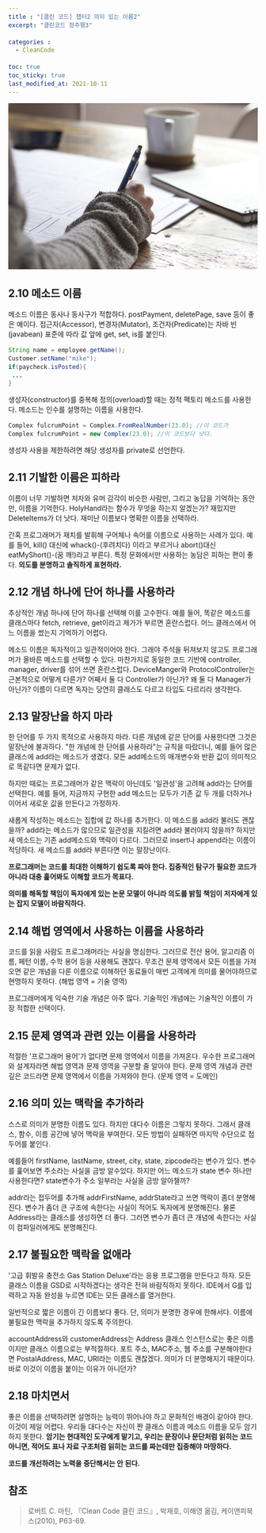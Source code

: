 ```yaml
---
title : "[클린 코드] 챕터2 의미 있는 이름2"
excerpt: "클린코드 정주행3"

categories :
  - CleanCode

toc: true
toc_sticky: true
last_modified_at: 2021-10-11 
---
```




![writing.jpg](/assets/images/writing.jpg?raw=true)

## 2.10 메소드 이름

메소드 이름은 동사나 동사구가 적합하다. postPayment, deletePage, save 등이 좋은 예이다. 접근자(Accessor), 변경자(Mutator), 조건자(Predicate)는 자바 빈(javabean) 표준에 따라 값 앞에 get, set, is를 붙인다.

```java
String name = employee.getName();
Customer.setName("mike");
if(paycheck.isPosted){
 ...
}
```

생성자(constructor)를 중복해 정의(overload)할 때는 정적 팩토리 메소드를 사용한다. 메소드는 인수를 설명하는 이름을 사용한다.

```java
Complex fulcrumPoint = Complex.FromRealNumber(23.0); //이 코드가
Complex fulcrumPoint = new Complex(23.0); //이 코드보다 낫다.
```

생성자 사용을 제한하려면 해당 생성자를 private로 선언한다.

## 2.11 기발한 이름은 피하라

이름이 너무 기발하면 저자와 유머 감각이 비슷한 사람만, 그리고 농답을 기억하는 동안만, 이름을 기억한다. HolyHand라는 함수가 무엇을 하는지 알겠는가? 재밌지만 DeleteItems가 더 낫다. 재미난 이름보다 명확한 이름을 선택하라.

간혹 프로그래머가 재치를 발휘해 구어체나 속어를 이름으로 사용하는 사례가 있다. 예를 들어, kill() 대신에 whack()-(후려치다) 이라고 부르거나 abort()대신 eatMyShort()-(꿈 깨!)라고 부른다. 특정 문화에서만 사용하는 농담은 피하는 편이 좋다. **의도를 분명하고 솔직하게 표현하라.**

## 2.12 개념 하나에 단어 하나를 사용하라

추상적인 개념 하나에 단어 하나를 선택해 이를 고수한다. 예를 들어, 똑같은 메소드를 클래스마다 fetch, retrieve, get이라고 제가가 부르면 혼란스럽다. 어느 클래스에서 어느 이름을 썼는지 기억하기 어렵다.

메소드 이름은 독자적이고 일관적이어야 한다. 그래야 주석을 뒤져보지 않고도 프로그래머가 올바른 메소드를 선택할 수 있다. 마찬가지로 동일한 코드 기반에 controller, manager, driver를 섞어 쓰면 혼란스럽다. DeviceManger와 ProtocolController는 근본적으로 어떻게 다른가? 어째서 둘 다 Controller가 아닌가? 왜 둘 다 Manager가 아닌가? 이름이 다르면 독자는 당연히 클래스도 다르고 타입도 다르리라 생각한다.

## 2.13 말장난을 하지 마라

한 단어를 두 가지 목적으로 사용하지 마라. 다른 개념에 같은 단어를 사용한다면 그것은 말장난에 불과하다. "한 개념에 한 단어를 사용하라"는 규칙을 따랐더니, 예를 들어 많은 클래스에 add라는 메소드가 생겼다. 모든 add메소드의 매개변수와 반환 값이 의미적으로 똑같다면 문제가 없다.

하지만 때로는 프로그래머가 같은 맥락이 아닌데도 '일관성'을 고려해 add라는 단어를 선택한다. 예를 들어, 지금까지 구현한 add 메소드는 모두가 기존 값 두 개를 더하거나 이어서 새로운 값을 만든다고 가정하자.

새롭게 작성하는 메소드는 집합에 값 하나를 추가한다. 이 메소드를 add라 불러도 괜찮을까? add라는 메소드가 많으므로 일관성을 지킬려면 add라 불러야지 않을까? 하지만 새 메소드는 기존 add메소드와 맥락이 다르다. 그러므로 insert나 append라는 이름이 적당하다. 새 메소드를 add라 부른다면 이는 말장난이다.

**프로그래머는 코드를 최대한 이해하기 쉽도록 짜야 한다. 집중적인 탐구가 필요한 코드가 아니라 대충 훑어봐도 이해할 코드가 목표다.**

**의미를 해독할 책임이 독자에게 있는 논문 모델이 아니라 의도를 밝힐 책임이 저자에게 있는 잡지 모델이 바람직하다.**

## 2.14 해법 영역에서 사용하는 이름을 사용하라

코드를 읽을 사람도 프로그래머라는 사실을 명심한다. 그러므로 전산 용어, 알고리즘 이름, 페턴 이름, 수학 용어 등을 사용해도 괜찮다. 무조건 문제 영역에서 모든 이름을 가져오면 같은 개념을 다른 이름으로 이해하던 동료들이 매번 고객에게 의미를 물어야하므로 현명하지 못하다. (해법 영역 = 기술 영역)

프로그래머에게 익숙한 기술 개념은 아주 많다. 기술적인 개념에는 기술적인 이름이 가장 적합한 선택이다.

## 2.15 문제 영역과 관련 있는 이름을 사용하라

적절한 '프로그래머 용어'가 없다면 문제 영역에서 이름을 가져온다. 우수한 프로그래머와 설계자라면 해법 영역과 문제 영역을 구분할 줄 알아야 한다. 문제 영역 개념과 관련 깊은 코드라면 문제 영역에서 이름을 가져와야 한다. (문제 영역 =  도메인)

## 2.16 의미 있는 맥락을 추가하라

스스로 의미가 분명한 이름도 있다. 하지만 대다수 이름은 그렇지 못하다. 그래서 클래스, 함수, 이름 공간에 넣어 맥락을 부여한다. 모든 방법이 실패하면 마지막 수단으로 접두어를 붙인다.

예를들어 firstName, lastName, street, city, state, zipcode라는 변수가 있다. 변수를 훑어보면 주소라는 사실을 금방 알수있다. 하지만 어느 메소드가 state 변수 하나만 사용한다면? state변수가 주소 일부라는 사실을 금방 알아챌까?

addr라는 접두어를 추가해 addrFirstName, addrState라고 쓰면 맥락이 좀더 분명해진다. 변수가 좀더 큰 구조에 속한다는 사실이 적어도 독자에게 분명해진다. 물론 Address라는 클래스를 생성하면 더 좋다. 그러면 변수가 좀더 큰 개념에 속한다는 사실이 컴파일러에게도 분명해진다.

## 2.17 불필요한 맥락을 없애라

'고급 휘발유 충전소 Gas Station Deluxe'라는 응용 프로그램을 만든다고 하자. 모든 클래스 이름을 GSD로 시작하겠다는 생각은 전혀 바람직하지 못하다. IDE에서 G를 입력하고 자동 완성을 누르면 IDE는 모든 클래스를 열거한다.

일반적으로 짧은 이름이 긴 이름보다 좋다. 단, 의미가 분명한 경우에 한해서다. 이름에 불필요한 맥락을 추가하지 않도록 주의한다.

accountAddress와 customerAddress는 Address 클래스 인스턴스로는 좋은 이름이지만 클래스 이름으로는 부적절하다. 포트 주소, MAC주소, 웹 주소를 구분해야한다면 PostalAddress, MAC, URI라는 이름도 괜찮겠다. 의미가 더 분명해지기 때문이다. 바로 이것이 이름을 붙이는 이유가 아니던가?

## 2.18 마치면서

좋은 이름을 선택하려면 설명하는 능력이 뛰어나야 하고 문화적인 배경이 같아야 한다. 이것이 제일 어렵다. 우리들 대다수는 자신이 짠 클래스 이름과 메소드 이름을 모두 암기하지 못한다. **암기는 현대적인 도구에게 맡기고, 우리는 문장이나 문단처럼 읽히는 코드 아니면, 적어도 표나 자료 구조처럼 읽히는 코드를 짜는데만 집중해야 마땅하다.**

**코드를 개선하려는 노력을 중단해서는 안 된다.**

## 참조

> 로버트 C. 마틴, 『Clean Code 클린 코드』, 박재호, 이해영 옮김, 케이앤피북스(2010), P63-69.
>